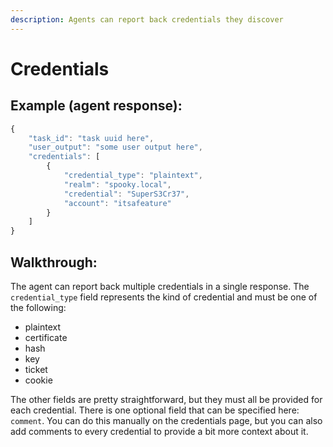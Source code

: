 ```yaml
---
description: Agents can report back credentials they discover
---
```


# Credentials

## Example (agent response):

```javascript
{
    "task_id": "task uuid here",
    "user_output": "some user output here",
    "credentials": [
        {
            "credential_type": "plaintext",
            "realm": "spooky.local",
            "credential": "SuperS3Cr37",
            "account": "itsafeature"
        }
    ]
}
```

## Walkthrough:

The agent can report back multiple credentials in a single response. The `credential_type` field represents the kind of credential and must be one of the following:

* plaintext
* certificate
* hash
* key
* ticket
* cookie

The other fields are pretty straightforward, but they must all be provided for each credential. There is one optional field that can be specified here: `comment`. You can do this manually on the credentials page, but you can also add comments to every credential to provide a bit more context about it.
